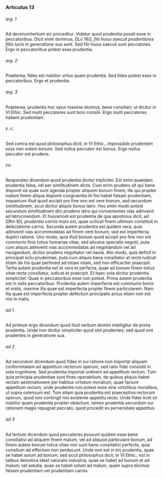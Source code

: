 ### Articulus 13

###### arg. 1
Ad decimumtertium sic proceditur. Videtur quod prudentia possit esse in peccatoribus. Dicit enim dominus, [[Lc 16]], *filii huius saeculi prudentiores filiis lucis in generatione sua sunt*. Sed filii huius saeculi sunt peccatores. Ergo in peccatoribus potest esse prudentia.

###### arg. 2
Praeterea, fides est nobilior virtus quam prudentia. Sed fides potest esse in peccatoribus. Ergo et prudentia.

###### arg. 3
Praeterea, prudentis hoc opus maxime dicimus, bene consiliari; ut dicitur in VI Ethic. Sed multi peccatores sunt boni consilii. Ergo multi peccatores habent prudentiam.

###### s. c.
Sed contra est quod philosophus dicit, in VI Ethic., *impossibile prudentem esse non entem bonum*. Sed nullus peccator est bonus. Ergo nullus peccator est prudens.

###### co.
Respondeo dicendum quod prudentia dicitur tripliciter. Est enim quaedam prudentia falsa, vel per similitudinem dicta. Cum enim prudens sit qui bene disponit ea quae sunt agenda propter aliquem bonum finem, ille qui propter malum finem aliqua disponit congruentia illi fini habet falsam prudentiam, inquantum illud quod accipit pro fine non est vere bonum, sed secundum similitudinem, sicut dicitur aliquis bonus latro. Hoc enim modo potest secundum similitudinem dici prudens latro qui convenientes vias adinvenit ad latrocinandum. Et huiusmodi est prudentia de qua apostolus dicit, ad [[Rm 8]], *prudentia carnis mors est*, quae scilicet finem ultimum constituit in delectatione carnis. Secunda autem prudentia est quidem vera, quia adinvenit vias accommodatas ad finem vere bonum; sed est imperfecta, duplici ratione. Uno modo, quia illud bonum quod accipit pro fine non est communis finis totius humanae vitae, sed alicuius specialis negotii, puta cum aliquis adinvenit vias accommodatas ad negotiandum vel ad navigandum, dicitur prudens negotiator vel nauta. Alio modo, quia deficit in principali actu prudentiae, puta cum aliquis bene consiliatur et recte iudicat etiam de his quae pertinent ad totam vitam, sed non efficaciter praecipit. Tertia autem prudentia est et vera et perfecta, quae ad bonum finem totius vitae recte consiliatur, iudicat et praecipit. Et haec sola dicitur prudentia simpliciter. Quae in peccatoribus esse non potest. Prima autem prudentia est in solis peccatoribus. Prudentia autem imperfecta est communis bonis et malis, maxime illa quae est imperfecta propter finem particularem. Nam illa quae est imperfecta propter defectum principalis actus etiam non est nisi in malis.

###### ad 1
Ad primum ergo dicendum quod illud verbum domini intelligitur de prima prudentia. Unde non dicitur simpliciter quod sint prudentes; sed quod sint prudentes in generatione sua.

###### ad 2
Ad secundum dicendum quod fides in sui ratione non importat aliquam conformitatem ad appetitum rectorum operum, sed ratio fidei consistit in sola cognitione. Sed prudentia importat ordinem ad appetitum rectum. Tum quia principia prudentiae sunt fines operabilium, de quibus aliquis habet rectam aestimationem per habitus virtutum moralium, quae faciunt appetitum rectum, unde prudentia non potest esse sine virtutibus moralibus, ut supra ostensum est. Tum etiam quia prudentia est praeceptiva rectorum operum, quod non contingit nisi existente appetitu recto. Unde fides licet sit nobilior quam prudentia propter obiectum, tamen prudentia secundum sui rationem magis repugnat peccato, quod procedit ex perversitate appetitus.

###### ad 3
Ad tertium dicendum quod peccatores possunt quidem esse bene consiliativi ad aliquem finem malum, vel ad aliquod particulare bonum, ad finem autem bonum totius vitae non sunt bene consiliativi perfecte, quia consilium ad effectum non perducunt. Unde non est in eis prudentia, quae se habet solum ad bonum, sed sicut philosophus dicit, in VI Ethic., est in talibus deinotica idest naturalis industria, quae se habet ad bonum et ad malum; vel astutia, quae se habet solum ad malum, quam supra diximus falsam prudentiam vel prudentiam carnis.

